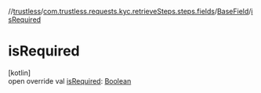 //[trustless](../../../index.md)/[com.trustless.requests.kyc.retrieveSteps.steps.fields](../index.md)/[BaseField](index.md)/[isRequired](is-required.md)

# isRequired

[kotlin]\
open override val [isRequired](is-required.md): [Boolean](https://kotlinlang.org/api/latest/jvm/stdlib/kotlin/-boolean/index.html)
